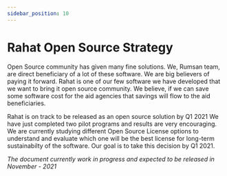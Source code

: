```yaml
---
sidebar_position: 10
---
```


# Rahat Open Source Strategy

Open Source community has given many fine solutions. We, Rumsan team, are direct beneficiary of a lot of these software. We are big believers of paying it forward. Rahat is one of our few software we have developed that we want to bring it open source community. We believe, if we can save some software cost for the aid agencies that savings will flow to the aid beneficiaries.

Rahat is on track to be released as an open source solution by Q1 2021 We have just completed two pilot programs and results are very encouraging. We are currently studying different Open Source License options to understand and evaluate which one will be the best license for long-term sustainabilty of the software. Our goal is to take this decision by Q1 2021.

_The document currently work in progress and expected to be released in November - 2021_
